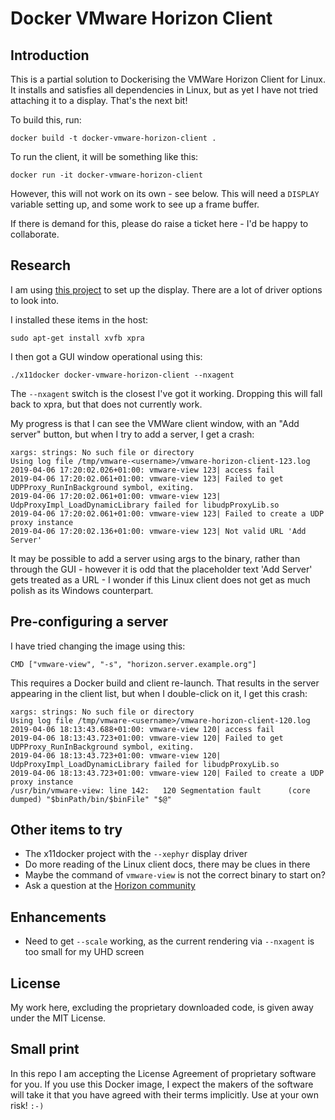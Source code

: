 Docker VMware Horizon Client
===

Introduction
---

This is a partial solution to Dockerising the VMWare Horizon Client for Linux. It installs and
satisfies all dependencies in Linux, but as yet I have not tried attaching it to a display. That's
the next bit!

To build this, run:

    docker build -t docker-vmware-horizon-client .

To run the client, it will be something like this:

    docker run -it docker-vmware-horizon-client

However, this will not work on its own - see below. This will need a `DISPLAY` variable setting up,
and some work to see up a frame buffer.

If there is demand for this, please do raise a ticket here - I'd be happy to collaborate.

Research
---

I am using [this project](https://github.com/mviereck/x11docker) to set up the display. There are a lot
of driver options to look into.

I installed these items in the host:

    sudo apt-get install xvfb xpra

I then got a GUI window operational using this:

    ./x11docker docker-vmware-horizon-client --nxagent

The `--nxagent` switch is the closest I've got it working. Dropping this will fall back to xpra, but
that does not currently work.

My progress is that I can see the VMWare client window, with an "Add server" button, but when I try to
add a server, I get a crash:

```
xargs: strings: No such file or directory
Using log file /tmp/vmware-<username>/vmware-horizon-client-123.log
2019-04-06 17:20:02.026+01:00: vmware-view 123| access fail
2019-04-06 17:20:02.061+01:00: vmware-view 123| Failed to get UDPProxy_RunInBackground symbol, exiting.
2019-04-06 17:20:02.061+01:00: vmware-view 123| UdpProxyImpl_LoadDynamicLibrary failed for libudpProxyLib.so
2019-04-06 17:20:02.061+01:00: vmware-view 123| Failed to create a UDP proxy instance
2019-04-06 17:20:02.136+01:00: vmware-view 123| Not valid URL 'Add Server'
```

It may be possible to add a server using args to the binary, rather than through the GUI - however it is
odd that the placeholder text 'Add Server' gets treated as a URL - I wonder if this Linux client does not
get as much polish as its Windows counterpart.

Pre-configuring a server
---

I have tried changing the image using this:

    CMD ["vmware-view", "-s", "horizon.server.example.org"]

This requires a Docker build and client re-launch. That results in the server appearing in the client list,
but when I double-click on it, I get this crash:

```
xargs: strings: No such file or directory
Using log file /tmp/vmware-<username>/vmware-horizon-client-120.log
2019-04-06 18:13:43.688+01:00: vmware-view 120| access fail
2019-04-06 18:13:43.723+01:00: vmware-view 120| Failed to get UDPProxy_RunInBackground symbol, exiting.
2019-04-06 18:13:43.723+01:00: vmware-view 120| UdpProxyImpl_LoadDynamicLibrary failed for libudpProxyLib.so
2019-04-06 18:13:43.723+01:00: vmware-view 120| Failed to create a UDP proxy instance
/usr/bin/vmware-view: line 142:   120 Segmentation fault      (core dumped) "$binPath/bin/$binFile" "$@"
```

Other items to try
---

* The x11docker project with the `--xephyr` display driver
* Do more reading of the Linux client docs, there may be clues in there
* Maybe the command of `vmware-view` is not the correct binary to start on?
* Ask a question at the [Horizon community](https://communities.vmware.com/community/vmtn/horizon/content?filterID=contentstatus%5Bpublished%5D%7Eobjecttype%7Eobjecttype%5Bthread%5D)

Enhancements
---

* Need to get `--scale` working, as the current rendering via `--nxagent` is too small for my UHD screen

License
---

My work here, excluding the proprietary downloaded code, is given away under the MIT License.

Small print
---

In this repo I am accepting the License Agreement of proprietary software for you. If you use this
Docker image, I expect the makers of the software will take it that you have agreed with their
terms implicitly. Use at your own risk! `:-)`

